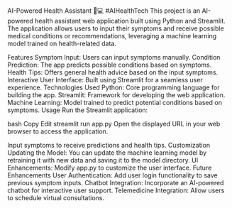 AI-Powered Health Assistant 🏥💻 #AIHealthTech
This project is an AI-powered health assistant web application built using Python and Streamlit. The application allows users to input their symptoms and receive possible medical conditions or recommendations, leveraging a machine learning model trained on health-related data.

Features
Symptom Input: Users can input symptoms manually.
Condition Prediction: The app predicts possible conditions based on symptoms.
Health Tips: Offers general health advice based on the input symptoms.
Interactive User Interface: Built using Streamlit for a seamless user experience.
Technologies Used
Python: Core programming language for building the app.
Streamlit: Framework for developing the web application.
Machine Learning: Model trained to predict potential conditions based on symptoms.
Usage
Run the Streamlit application:

bash
Copy
Edit
streamlit run app.py
Open the displayed URL in your web browser to access the application.

Input symptoms to receive predictions and health tips.
Customization
Updating the Model: You can update the machine learning model by retraining it with new data and saving it to the model directory.
UI Enhancements: Modify app.py to customize the user interface.
Future Enhancements
User Authentication: Add user login functionality to save previous symptom inputs.
Chatbot Integration: Incorporate an AI-powered chatbot for interactive user support.
Telemedicine Integration: Allow users to schedule virtual consultations.

